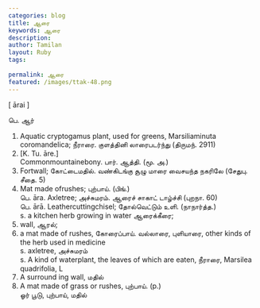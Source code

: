```yaml
---
categories: blog
title: ஆரை
keywords: ஆரை
description: 
author: Tamilan
layout: Ruby
tags: 
 
permalink: ஆரை
featured: /images/ttak-48.png
---
```

  
[ ārai ]  
  
பெ. ஆர்  
1. Aquatic cryptogamus plant, used for greens, Marsiliaminuta coromandelica; நீராரை. குளத்தினி லாரைபடர்ந்து (திருமந். 2911)  
2. [K. Tu. āre.]  
Commonmountainebony. பார். ஆத்தி. (மூ. அ.)  
3. Fortwall; கோட்டைமதில். வண்கிடங்கு சூழு மாரை வைசயந்த நகரிலே (சேதுபு. சீதை. 5)  
4. Mat made ofrushes; புற்பாய். (பிங்.)  
பெ. āra. Axletree; அச்சுமரம். ஆரைச் சாகாட் டாழ்ச்சி (புறநா. 60)  
பெ. ārā. Leathercuttingchisel; தோல்வெட்டும் உளி. (நாநார்த்த.)  
s. a kitchen herb growing in water ஆரைக்கீரை;  
2. wall, ஆரல்;  
3. a mat made of rushes, கோரைப்பாய். வல்லாரை, புளியாரை, other kinds of the herb used in medicine  
s. axletree, அச்சுமரம்  
s. A kind of waterplant, the leaves of which are eaten, நீராரை, Marsilea quadrifolia, L  
2. A surround ing wall, மதில்  
3. A mat made of grass or rushes, புற்பாய். (p.)  
ஓர் பூடு, புற்பாய், மதில்